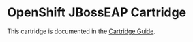 # OpenShift JBossEAP Cartridge
This cartridge is documented in the [Cartridge Guide](http://openshift.github.io/documentation/oo_cartridge_guide.html#jbosseap).
